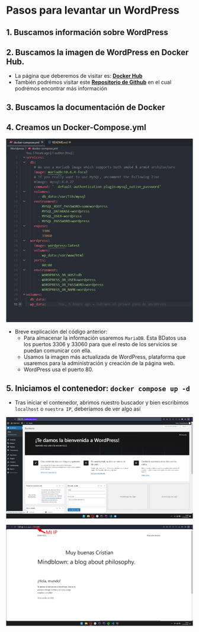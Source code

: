 # Pasos para levantar un WordPress

## 1. Buscamos información sobre WordPress
## 2. Buscamos la imagen de WordPress en Docker Hub.

- La página que deberemos de visitar es: [**Docker Hub**](https://hub.docker.com/_/wordpress)
- También podrémos visitar este [**Repositorio de Github**](https://github.com/docker/awesome-compose/tree/master/official-documentation-samples/wordpress/) en el cual podrémos encontrar más información

## 3. Buscamos la documentación de Docker
## 4. Creamos un Docker-Compose.yml

![img2](https://github.com/cristianmoreiraa/WordPress/blob/main/captura2.png)

- Breve explicación del código anterior:
    * Para almacenar la información usaremos `MariaDB`. Esta BDatos usa los puertos 3306 y 33060 para que el resto de los servicios se puedan comunicar con ella.
    * Usamos la imagen más actualizada de WordPress, plataforma que usaremos para la administración y creación de la página web.
    * WordPress usa el puerto 80.
## 5. Iniciamos el contenedor: `docker compose up -d`
- Tras iniciar el contenedor, abrimos nuestro buscador y bien escribimos `localhost` o `nuestra IP`, deberíamos de ver algo así

![img1](https://github.com/cristianmoreiraa/WordPress/blob/main/captura.png)


![img3](https://github.com/cristianmoreiraa/WordPress/blob/main/miip.png)